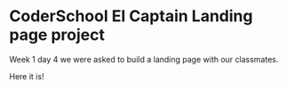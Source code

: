# CoderSchool El Captain Landing page project

Week 1 day 4 we were asked to build a landing page with our classmates.

Here it is!
